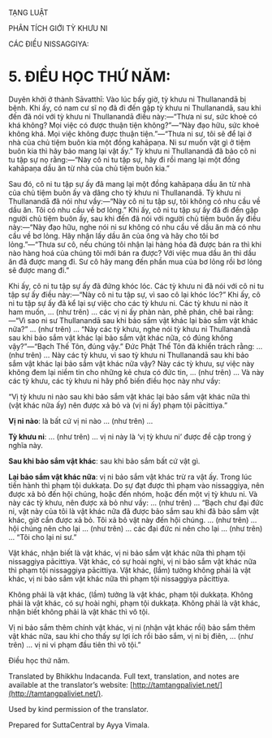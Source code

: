  

TẠNG LUẬT

PHÂN TÍCH GIỚI TỲ KHƯU NI

CÁC ĐIỀU NISSAGGIYA:

# 5\. ĐIỀU HỌC THỨ NĂM:

Duyên khởi ở thành Sāvatthī: Vào lúc bấy giờ, tỳ khưu ni Thullanandā bị bệnh. Khi ấy, có nam cư sĩ nọ đã đi đến gặp tỳ khưu ni Thullanandā, sau khi đến đã nói với tỳ khưu ni Thullanandā điều này:—“Thưa ni sư, sức khoẻ có khá không? Mọi việc có được thuận tiện không?”—“Này đạo hữu, sức khoẻ không khá. Mọi việc không được thuận tiện.”—“Thưa ni sư, tôi sẽ để lại ở nhà của chủ tiệm buôn kia một đồng kahāpaṇa. Ni sư muốn vật gì ở tiệm buôn kia thì hãy bảo mang lại vật ấy.” Tỳ khưu ni Thullanandā đã bảo cô ni tu tập sự nọ rằng:—“Này cô ni tu tập sự, hãy đi rồi mang lại một đồng kahāpaṇa dầu ăn từ nhà của chủ tiệm buôn kia.”

Sau đó, cô ni tu tập sự ấy đã mang lại một đồng kahāpaṇa dầu ăn từ nhà của chủ tiệm buôn ấy và dâng cho tỳ khưu ni Thullanandā. Tỳ khưu ni Thullanandā đã nói như vầy:—“Này cô ni tu tập sự, tôi không có nhu cầu về dầu ăn. Tôi có nhu cầu về bơ lỏng.” Khi ấy, cô ni tu tập sự ấy đã đi đến gặp người chủ tiệm buôn ấy, sau khi đến đã nói với người chủ tiệm buôn ấy điều này:—“Này đạo hữu, nghe nói ni sư không có nhu cầu về dầu ăn mà có nhu cầu về bơ lỏng. Hãy nhận lấy dầu ăn của ông và hãy cho tôi bơ lỏng.”—“Thưa sư cô, nếu chúng tôi nhận lại hàng hóa đã được bán ra thì khi nào hàng hoá của chúng tôi mới bán ra được? Với việc mua dầu ăn thì dầu ăn đã được mang đi. Sư cô hãy mang đến phần mua của bơ lỏng rồi bơ lỏng sẽ được mang đi.”

Khi ấy, cô ni tu tập sự ấy đã đứng khóc lóc. Các tỳ khưu ni đã nói với cô ni tu tập sự ấy điều này:—“Này cô ni tu tập sự, vì sao cô lại khóc lóc?” Khi ấy, cô ni tu tập sự ấy đã kể lại sự việc cho các tỳ khưu ni. Các tỳ khưu ni nào ít ham muốn, … (như trên) … các vị ni ấy phàn nàn, phê phán, chê bai rằng:—“Vì sao ni sư Thullanandā sau khi bảo sắm vật khác lại bảo sắm vật khác nữa?” … (như trên) … “Này các tỳ khưu, nghe nói tỳ khưu ni Thullanandā sau khi bảo sắm vật khác lại bảo sắm vật khác nữa, có đúng không vậy?”—“Bạch Thế Tôn, đúng vậy.” Đức Phật Thế Tôn đã khiển trách rằng: … (như trên) … Này các tỳ khưu, vì sao tỳ khưu ni Thullanandā sau khi bảo sắm vật khác lại bảo sắm vật khác nữa vậy? Này các tỳ khưu, sự việc này không đem lại niềm tin cho những kẻ chưa có đức tin, … (như trên) … Và này các tỳ khưu, các tỳ khưu ni hãy phổ biến điều học này như vầy:

“Vị tỳ khưu ni nào sau khi bảo sắm vật khác lại bảo sắm vật khác nữa thì (vật khác nữa ấy) nên được xả bỏ và (vị ni ấy) phạm tội pācittiya.”

**Vị ni nào**: là bất cứ vị ni nào … (như trên) …

**Tỳ khưu ni**: … (như trên) … vị ni này là ‘vị tỳ khưu ni’ được đề cập trong ý nghĩa này.

**Sau khi bảo sắm vật khác**: sau khi bảo sắm bất cứ vật gì.

**Lại bảo sắm vật khác nữa**: vị ni bảo sắm vật khác trừ ra vật ấy. Trong lúc tiến hành thì phạm tội dukkaṭa. Do sự đạt được thì phạm vào nissaggiya, nên được xả bỏ đến hội chúng, hoặc đến nhóm, hoặc đến một vị tỳ khưu ni. Và này các tỳ khưu, nên được xả bỏ như vầy: … (như trên) … “Bạch chư đại đức ni, vật này của tôi là vật khác nữa đã được bảo sắm sau khi đã bảo sắm vật khác, giờ cần được xả bỏ. Tôi xả bỏ vật này đến hội chúng. … (như trên) … hội chúng nên cho lại … (như trên) … các đại đức ni nên cho lại … (như trên) … “Tôi cho lại ni sư.”

Vật khác, nhận biết là vật khác, vị ni bảo sắm vật khác nữa thì phạm tội nissaggiya pācittiya. Vật khác, có sự hoài nghi, vị ni bảo sắm vật khác nữa thì phạm tội nissaggiya pācittiya. Vật khác, (lầm) tưởng không phải là vật khác, vị ni bảo sắm vật khác nữa thì phạm tội nissaggiya pācittiya.

Không phải là vật khác, (lầm) tưởng là vật khác, phạm tội dukkaṭa. Không phải là vật khác, có sự hoài nghi, phạm tội dukkaṭa. Không phải là vật khác, nhận biết không phải là vật khác thì vô tội.

Vị ni bảo sắm thêm chính vật khác, vị ni (nhận vật khác rồi) bảo sắm thêm vật khác nữa, sau khi cho thấy sự lợi ích rồi bảo sắm, vị ni bị điên, … (như trên) … vị ni vi phạm đầu tiên thì vô tội.”

Điều học thứ năm.

Translated by Bhikkhu Indacanda. Full text, translation, and notes are available at the translator’s website: [http://tamtangpaliviet.net/](http://tamtangpaliviet.net/).

Used by kind permission of the translator.

Prepared for SuttaCentral by Ayya Vimala.